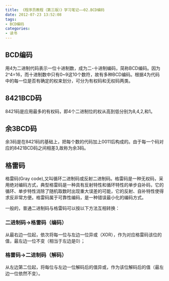 ```yaml
---
title: 《程序员教程（第三版）》学习笔记——02.BCD编码
date: 2012-07-23 13:52:08
tags:
- BCD编码
categories:
- 读书
---
```



## BCD编码

用4为二进制代码表示一位十进制数，成为二-十进制编码，简称BCD编码。因为2^4=16，而十进制数中只有0~9这10个数符，故有多种BCD编码。根据4为代码中的每一位是否有确定的权来划分，可分为有权码和无权码两类。

## 8421BCD码

8421码是应用最多的有权码，即4个二进制位的权从高到低分别为8,4,2,和1。

## 余3BCD码

余3码是在8421码的基础上，把每个数的代码加上0011后构成的。由于每一个码对应的8421BCD码之间相差3,故称为余3码。

## 格雷码

格雷码(Gray code),又叫循环二进制码或反射二进制码。格雷码是一种无权码，采用绝对编码方式，典型格雷码是一种具有反射特性和循环特性的单步自补码，它的循环、单步特性消除了随机取数时出现重大误差的可能，它的反射、自补特性使得求反非常方便。格雷码属于可靠性编码，是一种错误最小化的编码方式。

一般的，普通二进制码与格雷码可以按以下方法互相转换：

### 二进制码→格雷码（编码）

从最右边一位起，依次将每一位与左边一位异或（XOR），作为对应格雷码该位的值，最左边一位不变（相当于左边是0）；

### 格雷码→二进制码（解码）

从左边第二位起，将每位与左边一位解码后的值异或，作为该位解码后的值（最左边一位依然不变）。 